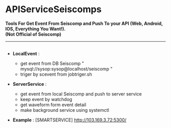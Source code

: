 # APIServiceSeiscomps

**Tools For Get Event From Seiscomp and Push To your API (Web, Android, IOS, Everything You Want!).**  
**(Not Official of Seiscomp)**

---

## 

- **LocalEvent** : 
    - get event from DB Seiscomp " mysql://sysop:sysop@localhost/seiscomp " 
    - triger by scevent from jobtriger.sh

- **ServerService** :
    - get event from local Seiscomp and push to server service 
    - keep event by watchdog
    - get waveform form event detail
    - make background service using systemctl
 
- **Example** :
 [SMARTSERVICE] http://103.169.3.72:5300/